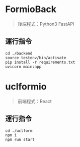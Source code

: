 # FormioBack
> 後端程式：Python3 FastAPI

## 運行指令
```
cd ./backend
source testenv/bin/activate
pip install -r requirements.txt
uvicorn main:app
```
# uclformio
> 前端程式：React

## 運行指令
```
cd ./uclform
npm i
npm run start
```